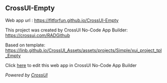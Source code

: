 ## CrossUI-Empty
Web app url : https://fitforfun.github.io/CrossUI-Empty

This project was created by CrossUI No-Code App Builder: https://crossui.com/RADGithub

Based on template: https://linb.github.io/CrossUI_Assets/assets/projects/Simple/xui_project_tpl_Empty

Click [here](https://crossui.com/RADGithub/#!from=github&owner=fitforfun&repo=CrossUI-Empty) to edit this web app in CrossUI No-Code App Builder

<i>Powered by [CrossUI](https://crossui.com)</i>
